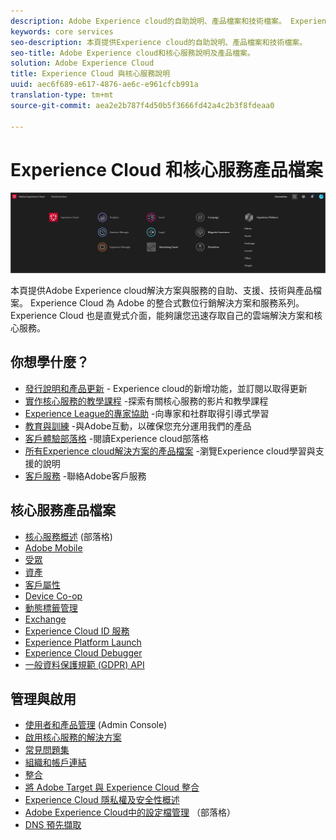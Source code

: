 ```yaml
---
description: Adobe Experience cloud的自助說明、產品檔案和技術檔案。 Experience Cloud 為 Adobe 的整合式數位行銷解決方案和服務系列。
keywords: core services
seo-description: 本頁提供Experience cloud的自助說明、產品檔案和技術檔案。
seo-title: Adobe Experience cloud和核心服務說明及產品檔案。
solution: Adobe Experience Cloud
title: Experience Cloud 與核心服務說明
uuid: aec6f689-e617-4876-ae6c-e961cfcb991a
translation-type: tm+mt
source-git-commit: aea2e2b787f4d50b5f3666fd42a4c2b3f8fdeaa0

---
```



# Experience Cloud 和核心服務產品檔案

![Experience Cloud](assets/banner.png)

本頁提供Adobe Experience cloud解決方案與服務的自助、支援、技術與產品檔案。 Experience Cloud 為 Adobe 的整合式數位行銷解決方案和服務系列。Experience Cloud 也是直覺式介面，能夠讓您迅速存取自己的雲端解決方案和核心服務。

## 你想學什麼？

* [發行說明和產品更新](https://docs.adobe.com/content/help/en/release-notes/experience-cloud/current.html) - Experience cloud的新增功能，並訂閱以取得更新
* [實作核心服務的教學課程](https://docs.adobe.com/content/help/en/core-services-learn/tutorials/overview.html) -探索有關核心服務的影片和教學課程
* [Experience League的專家協助](https://landing.adobe.com/experience-league/) -向專家和社群取得引導式學習
* [教育與訓練](https://helpx.adobe.com/learning.html?promoid=KAUDK) -與Adobe互動，以確保您充分運用我們的產品
* [客戶體驗部落格](https://theblog.adobe.com/customer-experience/) -閱讀Experience cloud部落格
* [所有Experience cloud解決方案的產品檔案](https://docs.adobe.com/content/help/en/experience-cloud/user-guides/home.html) -瀏覽Experience cloud學習與支援的說明
* [客戶服務](https://helpx.adobe.com/contact/enterprise-support.ec.html) -聯絡Adobe客戶服務

## 核心服務產品檔案

* [核心服務概述](https://theblog.adobe.com/part-2-capturing-leveraging-consumer-behavior-adobe-marketing-cloud/) (部落格)
* [Adobe Mobile](https://docs.adobe.com/content/help/en/mobile-services/using/home.html)
* [受眾](https://docs.adobe.com/content/help/en/core-services/interface/audiences/audience-library.html)
* [資產](experience-cloud-assets/experience-cloud-assets.md)
* [客戶屬性](https://docs.adobe.com/content/help/en/core-services/interface/customer-attributes/attributes.html)
* [Device Co-op](https://docs.adobe.com/content/help/en/device-co-op/using/home.html)
* [動態標籤管理](https://docs.adobe.com/content/help/en/dtm/using/dtm-home.html)
* [Exchange](https://experiencecloud.adobeexchange.com/)
* [Experience Cloud ID 服務](https://docs.adobe.com/content/help/en/id-service/using/home.html)
* [Experience Platform Launch](https://docs.adobelaunch.com/)
* [Experience Cloud Debugger](https://docs.adobe.com/content/help/en/debugger/using/experience-cloud-debugger.html)
* [一般資料保護規範 (GDPR) API](https://www.adobe.io/apis/experiencecloud/gdpr.html)

## 管理與啟用

* [使用者和產品管理](admin-getting-started/admin-getting-started.md) (Admin Console)
* [啟用核心服務的解決方案](core-services/core-services.md)
* [常見問題集](admin-getting-started/admin-getting-started.md)
* [組織和帳戶連結](admin-getting-started/organizations.md)
* [整合](marketing-cloud-integrations.md)
* [將 Adobe Target 與 Experience Cloud 整合](https://docs.adobe.com/content/help/en/target/using/integrate/a4t/a4t.html)
* [Experience Cloud 隱私權及安全性概述](assets/Adobe-Marketing-Cloud-Privacy-and-Security-Overview.pdf)
* [Adobe Experience Cloud中的設定檔管理](https://theblog.adobe.com/profile-management-adobe-marketing-cloud-comes-together/) （部落格）
* [DNS 預先擷取](admin-getting-started/admin-getting-started.md#concept_6BC8C6856E3644F8956D7AD0A96383B7)
